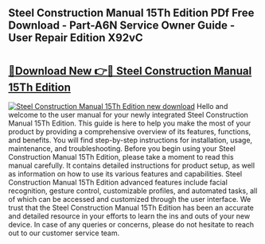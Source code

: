 ## Steel Construction Manual 15Th Edition PDf Free Download - Part-A6N Service Owner Guide - User Repair Edition X92vC

# <h2><a href="http://bc24931.oget.top/?id=Steel+Construction+Manual+15Th+Edition">🔗Download New 👉🔴 Steel Construction Manual 15Th Edition</a></h2>

[![Steel Construction Manual 15Th Edition new download](https://i.imgur.com/5g1atiW.png)](http://bc24931.oget.top/?id=Steel+Construction+Manual+15Th+Edition)
Hello and welcome to the user manual for your newly integrated Steel Construction Manual 15Th Edition. This guide is here to help you make the most of your product by providing a comprehensive overview of its features, functions, and benefits. You will find step-by-step instructions for installation, usage, maintenance, and troubleshooting. Before you begin using your Steel Construction Manual 15Th Edition, please take a moment to read this manual carefully. It contains detailed instructions for product setup, as well as information on how to use its various features and capabilities. Steel Construction Manual 15Th Edition advanced features include facial recognition, gesture control, customizable profiles, and automated tasks, all of which can be accessed and customized through the user interface. We trust that the Steel Construction Manual 15Th Edition has been an accurate and detailed resource in your efforts to learn the ins and outs of your new device. In case of any queries or concerns, please do not hesitate to reach out to our customer service team.
